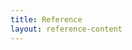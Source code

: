 ```yaml
---
title: Reference
layout: reference-content
---
```


<style>
    .reference-link-block {
        margin-bottom: 60px;
    }
    .reference-link-block + .reference-link-block {
        border-top: 1px solid rgba(0, 0, 0, .1);
        padding-top: 60px;
    }

    .reference-link-block__title {
        font-weight: 400;
    }

    .reference-link-block__sub-title {
        font-size: 20px;
        font-weight: 700;
    }

    .reference-link-block__sub-sections-wrapper {
        margin-left: -15px;
        margin-right: -15px;
    }

    .reference-link-block__sub-section {
        padding: 0 15px;
        margin-top: 38px;
    }

    .reference-link-block p {
        margin-bottom: 0;
    }

    .reference-link-block p + p {
        margin-top: 1rem;
    }

    @media (min-width: 768px) {
        .reference-link-block__sub-sections-wrapper {
            display: flex;
            flex-wrap: wrap;
        }

        .reference-link-block__sub-section {
            flex: 0 0 50%;
        }
    }
    
</style>